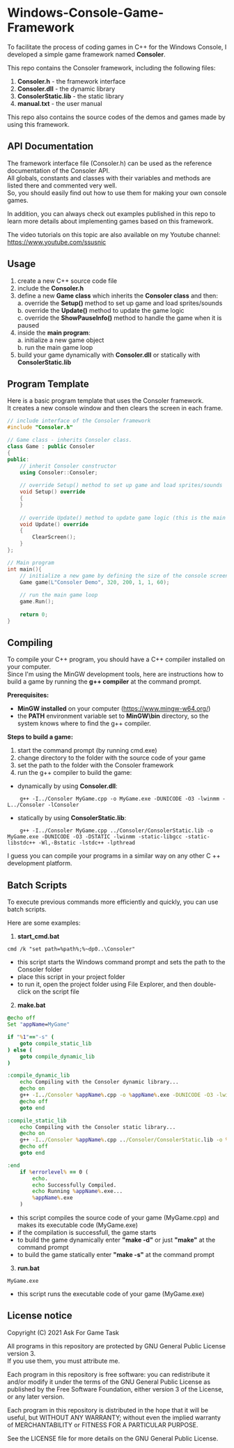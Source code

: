 # Windows-Console-Game-Framework
To facilitate the process of coding games in C++ for the Windows Console, I developed a simple game framework named **Consoler**.

This repo contains the Consoler framework, including the following files:  
1. **Consoler.h**         - the framework interface
2. **Consoler.dll**       - the dynamic library
3. **ConsolerStatic.lib** - the static library
4. **manual.txt**         - the user manual

This repo also contains the source codes of the demos and games made by using this framework.  


## API Documentation
The framework interface file (Consoler.h) can be used as the reference documentation of the Consoler API.  
All globals, constants and classes with their variables and methods are listed there and commented very well.  
So, you should easily find out how to use them for making your own console games.  

In addition, you can always check out examples published in this repo to learn more details about implementing games based on this framework.

The video tutorials on this topic are also available on my Youtube channel:  
https://www.youtube.com/ssusnic


## Usage
1. create a new C++ source code file  
2. include the **Consoler.h**  
3. define a new **Game class** which inherits the **Consoler class** and then:  
	a. override the **Setup()** method to set up game and load sprites/sounds  
	b. override the **Update()** method to update the game logic  
	c. override the **ShowPauseInfo()** method to handle the game when it is paused  
4. inside the **main program**:  
	a. initialize a new game object  
	b. run the main game loop  
5. build your game dynamically with **Consoler.dll** or statically with **ConsolerStatic.lib**  


## Program Template
Here is a basic program template that uses the Consoler framework.  
It creates a new console window and then clears the screen in each frame.  

```c++
// include interface of the Consoler framework
#include "Consoler.h"

// Game class - inherits Consoler class.
class Game : public Consoler
{
public:
	// inherit Consoler constructor
	using Consoler::Consoler;
	
	// override Setup() method to set up game and load sprites/sounds
	void Setup() override
	{
	}
	
	// override Update() method to update game logic (this is the main game loop)
	void Update() override
	{
		ClearScreen();
	}
};

// Main program
int main(){
	// initialize a new game by defining the size of the console screen and target fps
	Game game(L"Consoler Demo", 320, 200, 1, 1, 60);
	
	// run the main game loop
	game.Run();
	
	return 0;
}
```

## Compiling
To compile your C++ program, you should have a C++ compiler installed on your computer.  
Since I'm using the MinGW development tools, here are instructions how to build a game by running the **g++ compiler** at the command prompt.  

**Prerequisites:**  
  - **MinGW installed** on your computer (https://www.mingw-w64.org/)  
  - the **PATH** environment variable set to **MinGW\bin** directory, so the system knows where to find the g++ compiler.  

**Steps to build a game:**  
1. start the command prompt (by running cmd.exe)
2. change directory to the folder with the source code of your game
3. set the path to the folder with the Consoler framework
4. run the g++ compiler to build the game:
  - dynamically by using **Consoler.dll**:  
  ```shell
	  g++ -I../Consoler MyGame.cpp -o MyGame.exe -DUNICODE -O3 -lwinmm -L../Consoler -lConsoler
  ``` 
  - statically by using **ConsolerStatic.lib**:
  ```shell  
	  g++ -I../Consoler MyGame.cpp ../Consoler/ConsolerStatic.lib -o MyGame.exe -DUNICODE -O3 -DSTATIC -lwinmm -static-libgcc -static-libstdc++ -Wl,-Bstatic -lstdc++ -lpthread
  ```

I guess you can compile your programs in a similar way on any other C ++ development platform. 


## Batch Scripts
To execute previous commands more efficiently and quickly, you can use batch scripts.

Here are some examples:

1. **start_cmd.bat**
```shell
cmd /k "set path=%path%;%~dp0..\Consoler"
```

- this script starts the Windows command prompt and sets the path to the Consoler folder
- place this script in your project folder
- to run it, open the project folder using File Explorer, and then double-click on the script file  

2. **make.bat**
```bat
@echo off
Set "appName=MyGame"

if "%1"=="-s" (
	goto compile_static_lib
) else (
	goto compile_dynamic_lib
)

:compile_dynamic_lib
	echo Compiling with the Consoler dynamic library...
	@echo on
	g++ -I../Consoler %appName%.cpp -o %appName%.exe -DUNICODE -O3 -lwinmm -L../Consoler -lConsoler
	@echo off
	goto end

:compile_static_lib
	echo Compiling with the Consoler static library...
	@echo on
	g++ -I../Consoler %appName%.cpp ../Consoler/ConsolerStatic.lib -o %appName%.exe -DUNICODE -O3 -DSTATIC -lwinmm -static-libgcc -static-libstdc++ -Wl,-Bstatic -lstdc++ -lpthread
	@echo off
	goto end

:end
	if %errorlevel% == 0 (
		echo.
		echo Successfully Compiled.
		echo Running %appName%.exe...
		%appName%.exe
	)
```

- this script compiles the source code of your game (MyGame.cpp) and makes its executable code (MyGame.exe)
- if the compilation is successfull, the game starts
- to build the game dynamically enter **"make -d"** or just **"make"** at the command prompt
- to build the game statically enter **"make -s"** at the command prompt  

3. **run.bat**
```shell
MyGame.exe
```

- this script runs the executable code of your game (MyGame.exe)


## License notice
Copyright (C) 2021 Ask For Game Task

All programs in this repository are protected by GNU General Public License version 3.  
If you use them, you must attribute me.

Each program in this repository is free software: 
you can redistribute it and/or modify it under the terms of the GNU General Public License as published by the Free Software Foundation, either version 3 of the License, or any later version.

Each program in this repository is distributed in the hope that it will be useful, but WITHOUT ANY WARRANTY; without even the implied warranty of MERCHANTABILITY or FITNESS FOR A PARTICULAR PURPOSE. 

See the LICENSE file for more details on the GNU General Public License.

